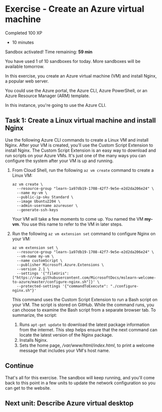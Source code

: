 # **Exercise - Create an Azure virtual machine**

Completed 100 XP

- 10 minutes

Sandbox activated! Time remaining: **59 min**

You have used 1 of 10 sandboxes for today. More sandboxes will be available tomorrow.

In this exercise, you create an Azure virtual machine (VM) and install Nginx, a popular web server.

You could use the Azure portal, the Azure CLI, Azure PowerShell, or an Azure Resource Manager (ARM) template.

In this instance, you're going to use the Azure CLI.

## **Task 1: Create a Linux virtual machine and install Nginx**

Use the following Azure CLI commands to create a Linux VM and install Nginx. After your VM is created, you'll use the Custom Script Extension to install Nginx. The Custom Script Extension is an easy way to download and run scripts on your Azure VMs. It's just one of the many ways you can configure the system after your VM is up and running.

1. From Cloud Shell, run the following `az vm create` command to create a Linux VM:

   ```
   az vm create \
     --resource-group "learn-1a97db19-1708-42f7-9e5e-e2d2da206e24" \
     --name my-vm \
     --public-ip-sku Standard \
     --image Ubuntu2204 \
     --admin-username azureuser \
     --generate-ssh-keys
   ```

   Your VM will take a few moments to come up. You named the VM **my-vm**. You use this name to refer to the VM in later steps.

2. Run the following `az vm extension set` command to configure Nginx on your VM:

   ```
   az vm extension set \
     --resource-group "learn-1a97db19-1708-42f7-9e5e-e2d2da206e24" \
     --vm-name my-vm \
     --name customScript \
     --publisher Microsoft.Azure.Extensions \
     --version 2.1 \
     --settings '{"fileUris":["https://raw.githubusercontent.com/MicrosoftDocs/mslearn-welcome-to-azure/master/configure-nginx.sh"]}' \
     --protected-settings '{"commandToExecute": "./configure-nginx.sh"}'
   ```

   This command uses the Custom Script Extension to run a Bash script on your VM. The script is stored on GitHub. While the command runs, you can choose to examine the Bash script from a separate browser tab. To summarize, the script:

   1. Runs `apt-get update` to download the latest package information from the internet. This step helps ensure that the next command can locate the latest version of the Nginx package.
   2. Installs Nginx.
   3. Sets the home page, _/var/www/html/index.html_, to print a welcome message that includes your VM's host name.

## **Continue**

That's all for this exercise. The sandbox will keep running, and you'll come back to this point in a few units to update the network configuration so you can get to the website.

## **Next unit: Describe Azure virtual desktop**
